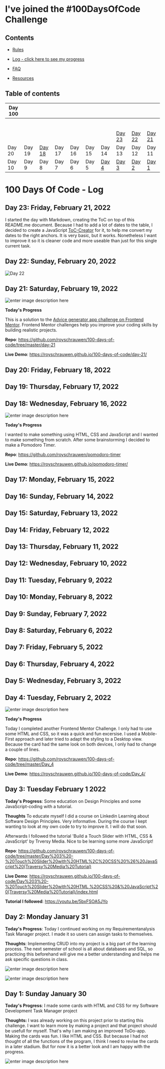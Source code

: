 # I've joined the #100DaysOfCode Challenge

## Contents

- [Rules](rules.md)

- [Log - click here to see my progress](log.md)

- [FAQ](FAQ.md)

- [Resources](resources.md)

## Table of contents

| Day 100 |        |                                              |        |        |        |                                         |                                           |                                           |                                             |
| ------- | ------ | -------------------------------------------- | ------ | ------ | ------ | --------------------------------------- | ----------------------------------------- | ----------------------------------------- | ------------------------------------------- |
|         |        |                                              |        |        |        |                                         |                                           |                                           |                                             |
|         |        |                                              |        |        |        |                                         |                                           |                                           |                                             |
|         |        |                                              |        |        |        |                                         |                                           |                                           |                                             |
|         |        |                                              |        |        |        |                                         |                                           |                                           |                                             |
|         |        |                                              |        |        |        |                                         |                                           |                                           |                                             |
|         |        |                                              |        |        |        |                                         |                                           |                                           |                                             |
|         |        |                                              |        |        |        |                                         | [Day 23](#day-23-friday-february-21-2022) | [Day 22](#day-22-sunday-february-20-2022) | [Day 21](#day-21-saturday-february-19-2022) |
| Day 20  | Day 19 | [Day 18](#day-18-wednesday-february-16-2022) | Day 17 | Day 16 | Day 15 | Day 14                                  | Day 13                                    | Day 12                                    | Day 11                                      |
| Day 10  | Day 9  | Day 8                                        | Day 7  | Day 6  | Day 5  | [Day 4](#day-4-tuesday-february-2-2022) | [Day 3](#day-3-tuesday-february-1-2022)   | [Day 2](#day-2-monday-january-31)         | [Day 1](#day-1-sunday-january-30)           |

# 100 Days Of Code - Log

## Day 23: Friday, February 21, 2022

I started the day with Markdown, creating the ToC on top of this README.me document. Because I had to add a lot of dates to the table, I decided to create a JavaScript [ToC-Creator](https://github.com/royschrauwen/100-days-of-code/blob/master/toc-creator.html) for it, to help me convert my dates to the right anchors. It is very basic, but it works. Nonetheless I want to improve it so it is cleaner code and more useable than just for this single current task.

## Day 22: Sunday, February 20, 2022

![Day 22](https://github.com/royschrauwen/100-days-of-code/blob/master/day-22/tweet-day22.png?raw=true)

## Day 21: Saturday, February 19, 2022

![enter image description here](https://github.com/royschrauwen/100-days-of-code/blob/master/day-21/screenshot-day21.png?raw=true)

**Today's Progress**

This is a solution to the [Advice generator app challenge on Frontend Mentor](https://www.frontendmentor.io/challenges/advice-generator-app-QdUG-13db). Frontend Mentor challenges help you improve your coding skills by building realistic projects.

**Repo**: https://github.com/royschrauwen/100-days-of-code/tree/master/day-21

**Live Demo**: https://royschrauwen.github.io/100-days-of-code/day-21/

## Day 20: Friday, February 18, 2022

## Day 19: Thursday, February 17, 2022

## Day 18: Wednesday, February 16, 2022

![enter image description here](https://github.com/royschrauwen/100-days-of-code/blob/master/day-18/day-18-screenshot.jpg?raw=true)

**Today's Progress**

I wanted to make something using HTML, CSS and JavaScript and I wanted to make something from scratch. After some brainstorming I decided to make a Pomodoro Timer.

**Repo**: https://github.com/royschrauwen/pomodoro-timer

**Live Demo**: https://royschrauwen.github.io/pomodoro-timer/

## Day 17: Monday, February 15, 2022

## Day 16: Sunday, February 14, 2022

## Day 15: Saturday, February 13, 2022

## Day 14: Friday, February 12, 2022

## Day 13: Thursday, February 11, 2022

## Day 12: Wednesday, February 10, 2022

## Day 11: Tuesday, February 9, 2022

## Day 10: Monday, February 8, 2022

## Day 9: Sunday, February 7, 2022

## Day 8: Saturday, February 6, 2022

## Day 7: Friday, February 5, 2022

## Day 6: Thursday, February 4, 2022

## Day 5: Wednesday, February 3, 2022

## Day 4: Tuesday, February 2, 2022

![enter image description here](https://github.com/royschrauwen/100-days-of-code/blob/master/day-04/screenshot_day4.png?raw=true)

**Today's Progress**

Today I completed another Frontend Mentor Challenge. I only had to use some HTML and CSS, so it was a quick and fun excersise. I used a Mobile-First approach and later tried to adapt the styling to a Desktop view. Because the card had the same look on both devices, I only had to change a couple of lines.

**Repo**: https://github.com/royschrauwen/100-days-of-code/tree/master/Day_4

**Live Demo**: https://royschrauwen.github.io/100-days-of-code/Day_4/

## Day 3: Tuesday February 1 2022

**Today's Progress**: Some education on Design Principles and some JavaScript-coding with a tutorial.

**Thoughts** To educate myself I did a course on Linkedin Learning about Software Design Principles. Very informative. During the course I kept wanting to look at my own code to try to improve it. I will do that soon.

Afterwards I followed the tutorial 'Build a Touch Slider with HTML, CSS & JavaScript' by Trversy Media. Nice to be learning some more JavaScript!

**Repo**: https://github.com/royschrauwen/100-days-of-code/tree/master/Day%203%20-%20Touch%20Slider%20with%20HTML%2C%20CSS%20%26%20JavaScript%20(Traversy%20Media%20Tutorial)

**Live Demo**: https://royschrauwen.github.io/100-days-of-code/Day%203%20-%20Touch%20Slider%20with%20HTML,%20CSS%20&%20JavaScript%20(Traversy%20Media%20Tutorial)/index.html

**Tutorial I followed**: https://youtu.be/5bxFSOA5JYo

## Day 2: Monday January 31

**Today's Progress**: Today I continued working on my Requirementanalysis Task Manager project. I made it so users can assign tasks to themselves.

**Thoughts**: Implementing CRUD into my project is a big part of the learning process. The next semester of school is all about databases and SQL, so practicing this beforehand will give me a better understanding and helps me ask specific questions in class.

![enter image description here](https://pbs.twimg.com/media/FKapZe7WYAA7AiR?format=jpg&name=4096x4096)

![enter image description here](https://pbs.twimg.com/media/FKaqTphXMAEij8z?format=jpg&name=large)

## Day 1: Sunday January 30

**Today's Progress**: I made some cards with HTML and CSS for my Software Development Task Manager project

**Thoughts:** I was already working on this project prior to starting this challenge. I want to learn more by making a project and that project should be usefull for myself. That's why I am making an improved ToDo-app. Making the cards was fun. I like HTML and CSS. But because I had not thought of all the functions of the program, I think I need to revise the cards in a later stadium. But for now it is a better look and I am happy with the progress.

![enter image description here](https://pbs.twimg.com/media/FKWbDqhWQAQDusI?format=jpg&name=large)
